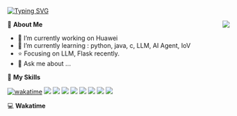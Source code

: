 [![Typing SVG](https://readme-typing-svg.herokuapp.com?size=25&duration=2500&color=8C43EA&vCenter=true&width=200&height=40&lines=Hi+there+%F0%9F%91%8B%F0%9F%8F%BB;I'm+kyh-ly)](https://git.io/typing-svg)

<a href="#">
  <img align="right" src="https://github-readme-stats.vercel.app/api?username=kyh-ly&count_private=true&show_icons=true&bg_color=15,f2f7fd,E0EAFC" />
</a>

💭 **About Me**

- 🔭 I’m currently working on Huawei
- 🌱 I’m currently learning : python, java, c, LLM, AI Agent, IoV
- ⭐ Focusing on LLM, Flask recently.
- 💬 Ask me about ...

🌟 **My Skills**

[![wakatime](https://wakatime.com/badge/user/waka_4621dc67-10b2-4536-9405-69f2e10267a6.svg)](https://wakatime.com/@waka_4621dc67-10b2-4536-9405-69f2e10267a6)
![](https://img.shields.io/badge/-Python-3e74a2?style=flat-square&logo=Python&logoColor=fff)
![](https://img.shields.io/badge/-Java-D33C43?style=flat-square&logo=coffeescript&logoColor=fff)
![](https://img.shields.io/badge/-Golang-00add8?style=flat-square&logo=Go&logoColor=fff)
![](https://img.shields.io/badge/-Docker-2496ED?style=flat-square&logo=Docker&logoColor=fff)
![](https://img.shields.io/badge/-Kubernetes-326CE5?style=flat-square&logo=Kubernetes&logoColor=fff)
![](https://img.shields.io/badge/-Redis-DC382D?style=flat-square&logo=Redis&logoColor=fff)
![](https://img.shields.io/badge/-MongoDB-47A248?style=flat-square&logo=MongoDB&logoColor=fff)
![](https://img.shields.io/badge/-Linux-000000?style=flat-square&logo=Linux&logoColor=fff)


💻 **Wakatime**

<!--START_SECTION:waka-->
<!--END_SECTION:waka-->
